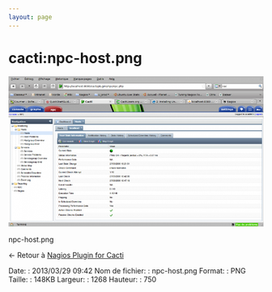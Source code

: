 ```yaml
---
layout: page
---
```


cacti:npc-host.png
==================

[![npc-host.png](../../assets/media/cacti/npc-host.png@cache=&w=900&h=532 "npc-host.png")](../../assets/media/cacti/npc-host.png@cache= "Afficher le fichier original")

npc-host.png

← Retour à [Nagios Plugin for
Cacti](../../nagios/integration/npc.html "nagios:integration:npc")

Date:
:   2013/03/29 09:42
Nom de fichier:
:   npc-host.png
Format:
:   PNG
Taille:
:   148KB
Largeur:
:   1268
Hauteur:
:   750

